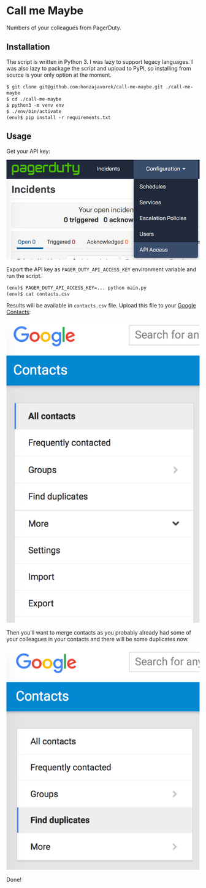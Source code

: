 # Call me Maybe

Numbers of your colleagues from PagerDuty.

## Installation

The script is written in Python 3. I was lazy to support legacy languages.
I was also lazy to package the script and upload to PyPI, so installing from
source is your only option at the moment.

```shell
$ git clone git@github.com:honzajavorek/call-me-maybe.git ./call-me-maybe
$ cd ./call-me-maybe
$ python3 -m venv env
$ ./env/bin/activate
(env)$ pip install -r requirements.txt
```

## Usage

Get your API key:

![API key](docs/api-key.png)

Export the API key as `PAGER_DUTY_API_ACCESS_KEY` environment variable and
run the script.

```shell
(env)$ PAGER_DUTY_API_ACCESS_KEY=... python main.py
(env)$ cat contacts.csv
```

Results will be available in `contacts.csv` file. Upload this file to your
[Google Contacts](https://contacts.google.com/):

![Import Contacts](docs/import-contacts.png)

Then you'll want to merge contacts as you probably already had some of your
colleagues in your contacts and there will be some duplicates now.

![Merge Contacts](docs/merge-contacts.png)

Done!
